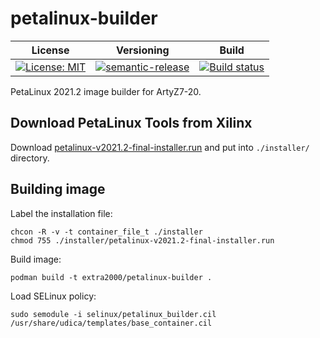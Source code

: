 # petalinux-builder

| License | Versioning | Build |
| ------- | ---------- | ----- |
| [![License: MIT](https://img.shields.io/badge/License-MIT-yellow.svg)](https://opensource.org/licenses/MIT) | [![semantic-release](https://img.shields.io/badge/%20%20%F0%9F%93%A6%F0%9F%9A%80-semantic--release-e10079.svg)](https://github.com/semantic-release/semantic-release) | [![Build status](https://ci.appveyor.com/api/projects/status/wcm88r6lh5bwnsxi/branch/master?svg=true)](https://ci.appveyor.com/project/nikAizuddin/petalinux-builder/branch/master) |

PetaLinux 2021.2 image builder for ArtyZ7-20.


## Download PetaLinux Tools from Xilinx

Download [petalinux-v2021.2-final-installer.run](https://www.xilinx.com/member/forms/download/xef.html?filename=petalinux-v2021.2-final-installer.run) and put into `./installer/` directory.


## Building image

Label the installation file:
```
chcon -R -v -t container_file_t ./installer
chmod 755 ./installer/petalinux-v2021.2-final-installer.run
```

Build image:
```
podman build -t extra2000/petalinux-builder .
```

Load SELinux policy:
```
sudo semodule -i selinux/petalinux_builder.cil /usr/share/udica/templates/base_container.cil
```
